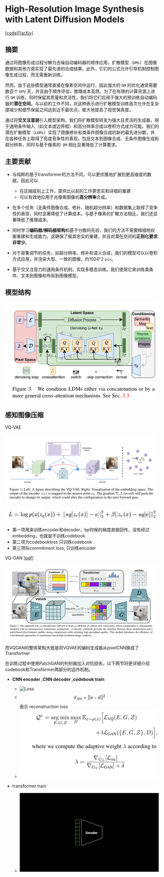 # **High-Resolution Image Synthesis with Latent Diffusion Models**

[[code]](https://github.com/CompVis/latent-diffusion)|[[arXiv]](https://arxiv.org/abs/2112.10752)

## 摘要

通过将图像形成过程分解为去噪自动编码器的顺序应用，扩散模型（``DMs``）在图像数据和其他方面实现了最先进的合成结果。此外，它们的公式允许引导机制控制图像生成过程，而无需重新训练。

然而，由于这些模型通常直接在像素空间中运行，因此强大的 ``DM`` 的优化通常需要数百个 ``GPU`` 天，并且由于顺序评估，推理成本高昂。为了在有限的计算资源上进行 ``DM`` 训练，同时保留其质量和灵活性，我们将它们应用于强大的预训练自动编码器的**潜在空间**。与以前的工作不同，对这种表示进行扩散模型训练首次允许在复杂度减少和细节保留之间达到近乎最优点，极大地提高了视觉保真度。

通过将**交叉注意层**引入模型架构，我们将扩散模型转变为强大且灵活的生成器，用于通用条件输入（如文本或边界框）和高分辨率合成以卷积方式成为可能。我们的潜在扩散模型（``LDMs``）实现了图像修补和类条件图像合成的新的最先进分数，并在各种任务上取得了高度竞争性的表现，包括文本到图像合成、无条件图像生成和超分辨率，同时与基于像素的`` DM`` 相比显著降低了计算要求。

## 主要贡献

- 与纯粹的基于transformer的方法不同，可以更优雅地扩展到更高维度的数据，因此可以
  - 在压缩级别上工作，提供比以前的工作更忠实和详细的重建
  - 可以有效地应用于兆像素图像的**高分辨率**合成。 

- 在多个任务（无条件图像合成、修补、随机超分辨率）和数据集上取得了竞争性的表现，同时显著降低了计算成本。与基于像素的扩散方法相比，我们还显著降低了推理成本。 

- 同时学习**编码器/解码器架构**和基于分数的先验，我们的方法不需要精细地权衡重建和生成能力。这确保了极其忠实的重建，并且对潜在空间的**正则化要求非常少**。 

- 对于密集调节的任务，如超分辨率、修补和语义合成，我们的模型可以以卷积方式应用，并渲染大型、一致的图像，约1024^2 ``pix``。 

- 基于交叉注意力的通用条件机制，实现多模态训练。我们使用它来训练类条件、文本到图像和布局到图像模型。 

## 模型结构

![model structure](latent.png)

## 感知图像压缩

VQ-VAE 

![VQ-VAE](VQVAE.png)

![Loss](VQVAELOSS.png)

- 第一项用来训练encoder和decoder，bp时候的梯度直接回传，没有经过embedding，也就是不训练codebook
- 第二项为codebookloss 只训练codebook
- 第三项叫commitment loss, 只训练encoder 

VQ-GAN   [[pdf]](https://openaccess.thecvf.com/content/CVPR2021/papers/Esser_Taming_Transformers_for_High-Resolution_Image_Synthesis_CVPR_2021_paper.pdf)

![model structure](VQGAN.png)

而VQGAN的整体架构大致是将VQVAE的编码生成器从pixelCNN换成了Transformer

在训练过程中使用PatchGAN的判别器加入对抗损失。以下两节将更详细介绍codebook和Transformer两部分的运作机制。

- **CNN encoder ,CNN decoder ,codebook  train**
  - ![Loss](VQGANLOS.png)
  - $$ \mathcal{L}_{res} = ||x-\hat{x}||^2 $$ 表示 reconstruction loss
  - ![totalLOSS](VQGANTOLOSS.png)

- transformer train
  - ![transformer](VQGANtrainsformer.webp)







